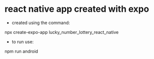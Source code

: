 # react native app created with expo

- created using the command:

npx create-expo-app lucky_number_lottery_react_native

- to run use:

npm run android